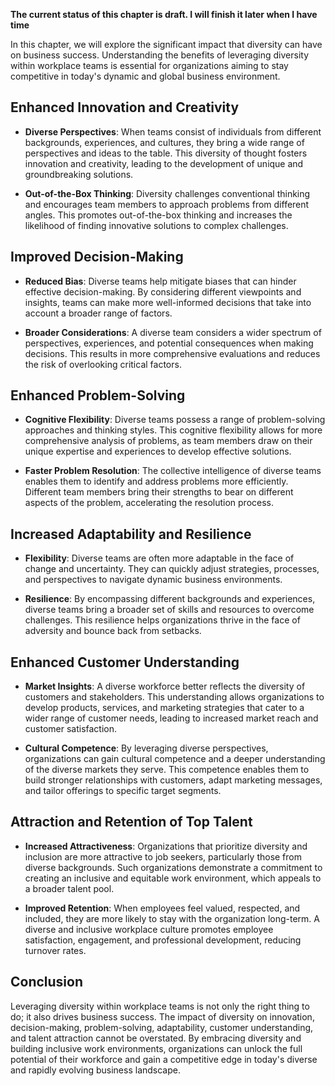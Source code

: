 **The current status of this chapter is draft. I will finish it later when I have time**

In this chapter, we will explore the significant impact that diversity can have on business success. Understanding the benefits of leveraging diversity within workplace teams is essential for organizations aiming to stay competitive in today's dynamic and global business environment.

Enhanced Innovation and Creativity
----------------------------------

* **Diverse Perspectives**: When teams consist of individuals from different backgrounds, experiences, and cultures, they bring a wide range of perspectives and ideas to the table. This diversity of thought fosters innovation and creativity, leading to the development of unique and groundbreaking solutions.

* **Out-of-the-Box Thinking**: Diversity challenges conventional thinking and encourages team members to approach problems from different angles. This promotes out-of-the-box thinking and increases the likelihood of finding innovative solutions to complex challenges.

Improved Decision-Making
------------------------

* **Reduced Bias**: Diverse teams help mitigate biases that can hinder effective decision-making. By considering different viewpoints and insights, teams can make more well-informed decisions that take into account a broader range of factors.

* **Broader Considerations**: A diverse team considers a wider spectrum of perspectives, experiences, and potential consequences when making decisions. This results in more comprehensive evaluations and reduces the risk of overlooking critical factors.

Enhanced Problem-Solving
------------------------

* **Cognitive Flexibility**: Diverse teams possess a range of problem-solving approaches and thinking styles. This cognitive flexibility allows for more comprehensive analysis of problems, as team members draw on their unique expertise and experiences to develop effective solutions.

* **Faster Problem Resolution**: The collective intelligence of diverse teams enables them to identify and address problems more efficiently. Different team members bring their strengths to bear on different aspects of the problem, accelerating the resolution process.

Increased Adaptability and Resilience
-------------------------------------

* **Flexibility**: Diverse teams are often more adaptable in the face of change and uncertainty. They can quickly adjust strategies, processes, and perspectives to navigate dynamic business environments.

* **Resilience**: By encompassing different backgrounds and experiences, diverse teams bring a broader set of skills and resources to overcome challenges. This resilience helps organizations thrive in the face of adversity and bounce back from setbacks.

Enhanced Customer Understanding
-------------------------------

* **Market Insights**: A diverse workforce better reflects the diversity of customers and stakeholders. This understanding allows organizations to develop products, services, and marketing strategies that cater to a wider range of customer needs, leading to increased market reach and customer satisfaction.

* **Cultural Competence**: By leveraging diverse perspectives, organizations can gain cultural competence and a deeper understanding of the diverse markets they serve. This competence enables them to build stronger relationships with customers, adapt marketing messages, and tailor offerings to specific target segments.

Attraction and Retention of Top Talent
--------------------------------------

* **Increased Attractiveness**: Organizations that prioritize diversity and inclusion are more attractive to job seekers, particularly those from diverse backgrounds. Such organizations demonstrate a commitment to creating an inclusive and equitable work environment, which appeals to a broader talent pool.

* **Improved Retention**: When employees feel valued, respected, and included, they are more likely to stay with the organization long-term. A diverse and inclusive workplace culture promotes employee satisfaction, engagement, and professional development, reducing turnover rates.

Conclusion
----------

Leveraging diversity within workplace teams is not only the right thing to do; it also drives business success. The impact of diversity on innovation, decision-making, problem-solving, adaptability, customer understanding, and talent attraction cannot be overstated. By embracing diversity and building inclusive work environments, organizations can unlock the full potential of their workforce and gain a competitive edge in today's diverse and rapidly evolving business landscape.

